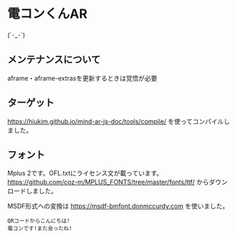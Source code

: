 # 電コンくんAR

(´･_･`)

## メンテナンスについて

aframe・aframe-extrasを更新するときは覚悟が必要

## ターゲット

https://hiukim.github.io/mind-ar-js-doc/tools/compile/ を使ってコンパイルしました。

## フォント

Mplus 2です。OFL.txtにライセンス文が載っています。
https://github.com/coz-m/MPLUS_FONTS/tree/master/fonts/ttf/ からダウンロードしました。

MSDF形式への変換は https://msdf-bmfont.donmccurdy.com を使いました。

```
QRコードからこんにちは!
電コンです!また会ったね!
```
